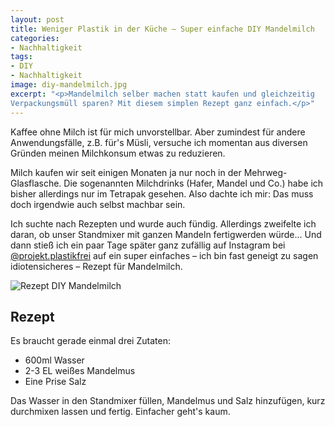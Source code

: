 ```yaml
---
layout: post
title: Weniger Plastik in der Küche – Super einfache DIY Mandelmilch
categories:
- Nachhaltigkeit
tags:
- DIY
- Nachhaltigkeit
image: diy-mandelmilch.jpg
excerpt: "<p>Mandelmilch selber machen statt kaufen und gleichzeitig
Verpackungsmüll sparen? Mit diesem simplen Rezept ganz einfach.</p>"
---
```


Kaffee ohne Milch ist für mich unvorstellbar. Aber zumindest für andere
Anwendungsfälle, z.B. für's Müsli, versuche ich momentan aus diversen Gründen
meinen Milchkonsum etwas zu reduzieren.

Milch kaufen wir seit einigen Monaten ja nur noch in der Mehrweg-Glasflasche.
Die sogenannten Milchdrinks (Hafer, Mandel und Co.) habe ich bisher allerdings
nur im Tetrapak gesehen. Also dachte ich mir: Das muss doch irgendwie auch
selbst machbar sein.

Ich suchte nach Rezepten und wurde auch fündig. Allerdings zweifelte ich daran,
ob unser Standmixer mit ganzen Mandeln fertigwerden würde... Und dann stieß ich
ein paar Tage später ganz zufällig auf Instagram bei
[@projekt.plastikfrei](https://www.instagram.com/p/Bvev0LFHRFD/?utm_source=ig_web_copy_link)
auf ein super einfaches – ich bin fast geneigt zu sagen idiotensicheres – Rezept
für Mandelmilch.

![Rezept DIY Mandelmilch]({{site.baseurl}}/assets/img/posts/diy-mandelmilch.jpg)

## Rezept

Es braucht gerade einmal drei Zutaten:

* 600ml Wasser
* 2-3 EL weißes Mandelmus
* Eine Prise Salz

Das Wasser in den Standmixer füllen, Mandelmus und Salz hinzufügen, kurz
durchmixen lassen und fertig. Einfacher geht's kaum.
